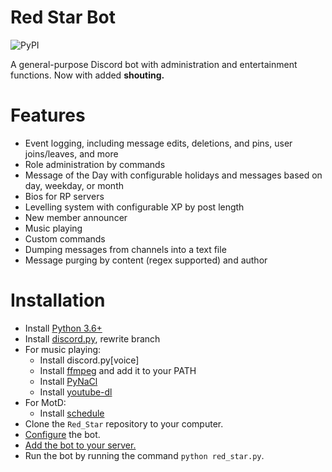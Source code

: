 # Red Star Bot
![PyPI](https://img.shields.io/badge/Python-3.6-blue.svg)

A general-purpose Discord bot with administration and entertainment functions. Now with added **shouting.**

# Features
- Event logging, including message edits, deletions, and pins, user joins/leaves, and more
- Role administration by commands
- Message of the Day with configurable holidays and messages based on day, weekday, or month
- Bios for RP servers
- Levelling system with configurable XP by post length
- New member announcer
- Music playing
- Custom commands
- Dumping messages from channels into a text file
- Message purging by content (regex supported) and author

# Installation
- Install [Python 3.6+](https://www.python.org/)
- Install [discord.py](https://github.com/Rapptz/discord.py), rewrite branch
- For music playing:
  - Install discord.py\[voice]
  - Install [ffmpeg](http://ffmpeg.zeranoe.com/builds/) and add it to your PATH
  - Install [PyNaCl](https://github.com/pyca/pynacl)
  - Install [youtube-dl](https://github.com/rg3/youtube-dl)
- For MotD:
  - Install [schedule](https://github.com/dbader/schedule)
- Clone the `Red_Star` repository to your computer.
- [Configure](https://github.com/medeor413/Red_Star/wiki/Configuring-Red-Star) the bot.
- [Add the bot to your server.](https://github.com/medeor413/Red_Star/wiki/Adding-A-Bot)
- Run the bot by running the command `python red_star.py`.